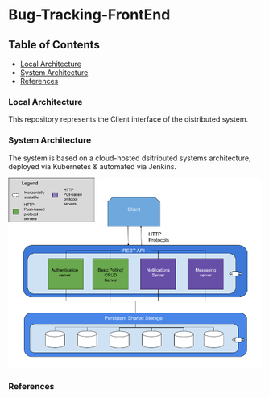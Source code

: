 # Bug-Tracking-FrontEnd

## Table of Contents
- [Local Architecture](#Local-Architecture)
- [System Architecture](#System-Architecture)
- [References](#References)


### Local Architecture

This repository represents the Client interface of the distributed system.


### System Architecture

The system is based on a cloud-hosted dsitributed systems architecture, deployed via Kubernetes & automated via Jenkins. 

![](https://github.com/alexandreLamarre/Bug-Tracking-FrontEnd/blob/main/bug_tracking_arch.png)





### References
